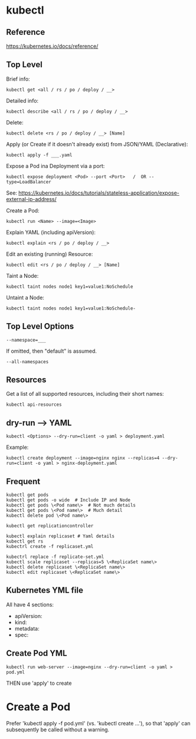 # kubectl

## Reference

https://kubernetes.io/docs/reference/

## Top Level
Brief info:
```
kubectl get <all / rs / po / deploy / __>
```

Detailed info:
```
kubectl describe <all / rs / po / deploy / __>
```

Delete:
```
kubectl delete <rs / po / deploy / __> [Name]
```

Apply (or Create if it doesn't already exist) from JSON/YAML (Declarative):
```
kubectl apply -f ___.yaml
```

Expose a Pod ina Deployment via a port:
```
kubectl expose deployment <Pod> --port <Port>   /  OR --type=LoadBalancer
```
See: https://kubernetes.io/docs/tutorials/stateless-application/expose-external-ip-address/

Create a Pod:
```
kubectl run <Name> --image=<Image>
```

Explain YAML (including apiVersion):
```
kubectl explain <rs / po / deploy / __>
```

Edit an existing (running) Resource:
```
kubectl edit <rs / po / deploy / __> [Name]
```

Taint a Node:
```
kubectl taint nodes node1 key1=value1:NoSchedule
```

Untaint a Node:
```
kubectl taint nodes node1 key1=value1:NoSchedule-
```

## Top Level Options
```
--namespace=___
```
If omitted, then "default" is assumed.

```
--all-namespaces
```

## Resources
Get a list of all supported resources, including their short names:
```
kubectl api-resources
```

## dry-run --> YAML
```
kubectl <Options> --dry-run=client -o yaml > deployment.yaml
```

Example:
```
kubectl create deployment --image=nginx nginx --replicas=4 --dry-run=client -o yaml > nginx-deployment.yaml
```

## Frequent
```
kubectl get pods
kubectl get pods -o wide  # Include IP and Node
kubectl get pods \<Pod name\>  # Not much details
kubectl get pods \<Pod name\>  # Much detail
kubectl delete pod \<Pod name\>
```
```
kubectl get replicationcontroller
```
```
kubectl explain replicaset # Yaml details
kubectl get rs
kubectrl create -f replicaset.yml

kubectrl replace -f replicate-set.yml
kubectl scale replicaset --replicas=5 \<ReplicaSet name\>
kubectl delete replicaset \<ReplicaSet name\>
kubectl edit replicaset \<ReplicaSet name\>

```
## Kubernetes YML file

All have 4 sections:
 - apiVersion:
 - kind:
 - metadata: 
 - spec:

## Create Pod YML
```
kubectl run web-server --image=nginx --dry-run=client -o yaml > pod.yml
```
THEN use 'apply' to create

# Create a Pod

Prefer 'kubectl apply -f pod.yml' (vs. 'kubectl create ...'), so that 'apply' can subsequently be called without a warning.